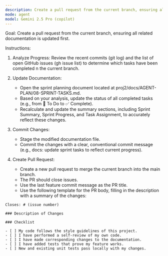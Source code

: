 ```yaml
---
description: Create a pull request from the current branch, ensuring all related documentation is updated first.
mode: agent
model: Gemini 2.5 Pro (copilot)
---
```


Goal: Create a pull request from the current branch, ensuring all related
documentation is updated first.

Instructions:

1.  Analyze Progress: Review the recent commits (git log) and the list of open
    GitHub issues (gh issue list) to determine which tasks have been completed n
    the current branch.

2.  Update Documentation:

    - Open the sprint planning document located at
      proj2/docs/AGENT-PLAN/08-SPRINT-TASKS.md.
    - Based on your analysis, update the status of all completed tasks (e.g.,
      from 📝 To Do to ✅ Complete).
    - Recalculate and update the summary sections, including Sprint Summary,
      Sprint Progress, and Task Assignment, to accurately reflect these
      changes.

3.  Commit Changes:

    - Stage the modified documentation file.
    - Commit the changes with a clear, conventional commit message (e.g., docs:
      update sprint tasks to reflect current progress).

4.  Create Pull Request:
    - Create a new pull request to merge the current branch into the main
      branch.
    - The PR should close issues.
    - Use the last feature commit message as the PR title.
    - Use the following template for the PR body, filling in the description
      with a summary of the changes:

```
Closes: # (issue number)

### Description of Changes

### Checklist

- [ ] My code follows the style guidelines of this project.
- [ ] I have performed a self-review of my own code.
- [ ] I have made corresponding changes to the documentation.
- [ ] I have added tests that prove my feature works.
- [ ] New and existing unit tests pass locally with my changes.
```
